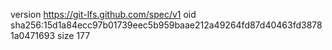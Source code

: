 version https://git-lfs.github.com/spec/v1
oid sha256:15d1a84ecc97b01739eec5b959baae212a49264fd87d40463fd38781a0471693
size 177
